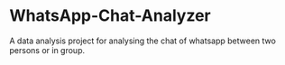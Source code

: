 # WhatsApp-Chat-Analyzer
A data analysis project for analysing the chat of whatsapp between two persons or in group.
